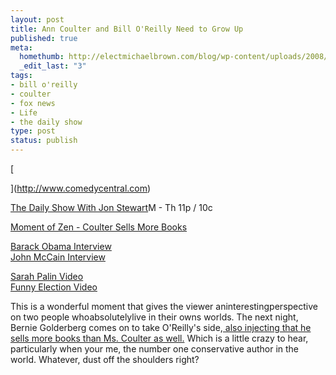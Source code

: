 ```yaml
--- 
layout: post
title: Ann Coulter and Bill O'Reilly Need to Grow Up
published: true
meta: 
  homethumb: http://electmichaelbrown.com/blog/wp-content/uploads/2008/08/ann_coulter_bill_oreilly.jpg
  _edit_last: "3"
tags: 
- bill o'reilly
- coulter
- fox news
- Life
- the daily show
type: post
status: publish
---
```



[

](http://www.comedycentral.com)

[The Daily Show With Jon Stewart](http://www.thedailyshow.com/)M - Th 11p / 10c

[Moment of Zen - Coulter Sells More Books](http://www.thedailyshow.com/video/index.jhtml?videoId=215326&title=moment-of-zen-coulter-sells)

[Barack Obama Interview](http://www.thedailyshow.com/video/index.jhtml?videoId=166515&title=Barack-Obama-Pt.-1)  
[John McCain Interview](http://www.thedailyshow.com/video/index.jhtml?videoId=167938&title=John-McCain-Pt.-1)

[Sarah Palin Video](http://www.thedailyshow.com/video/index.jhtml?searchterm=Sarah+Palin&searchtype=site&x=0&y=0)  
[Funny Election Video](http://www.thedailyshow.com/video/index.jhtml?searchterm=indecision+2008&searchtype=site&x=0&y=0)

This is a wonderful moment that gives the viewer aninterestingperspective on two people whoabsolutelylive in their owns worlds. The next night, Bernie Golderberg comes on to take O'Reilly's side,[ also injecting that he sells more books than Ms. Coulter as well.](http://crooksandliars.com/david-neiwert/epic-fail-bernie-goldbergs-advice-an) Which is a little crazy to hear, particularly when your me, the number one conservative author in the world. Whatever, dust off the shoulders right? 
